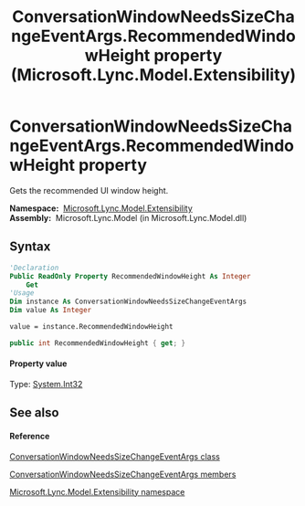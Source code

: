 ﻿---
title: ConversationWindowNeedsSizeChangeEventArgs.RecommendedWindowHeight property  (Microsoft.Lync.Model.Extensibility)
TOCTitle: 'RecommendedWindowHeight property '
ms:assetid: P:Microsoft.Lync.Model.Extensibility.ConversationWindowNeedsSizeChangeEventArgs.RecommendedWindowHeight_DI_3_UC_OCS14MrefLyncWPF
ms:mtpsurl: https://msdn.microsoft.com/en-us/library/microsoft.lync.model.extensibility.conversationwindowneedssizechangeeventargs.recommendedwindowheight_di_3_uc_ocs14mreflyncwpf(v=office.15)
ms:contentKeyID: 48593454
ms.date: 07/28/2014
mtps_version: v=office.15
f1_keywords:
- Microsoft.Lync.Model.Extensibility.ConversationWindowNeedsSizeChangeEventArgs.RecommendedWindowHeight
dev_langs:
- CSharp
- JScript
- VB
- other
---

# ConversationWindowNeedsSizeChangeEventArgs.RecommendedWindowHeight property

Gets the recommended UI window height.

**Namespace:**  [Microsoft.Lync.Model.Extensibility](microsoft-lync-model-extensibility-namespace_2.md)  
**Assembly:**  Microsoft.Lync.Model (in Microsoft.Lync.Model.dll)

## Syntax

``` vb
'Declaration
Public ReadOnly Property RecommendedWindowHeight As Integer
    Get
'Usage
Dim instance As ConversationWindowNeedsSizeChangeEventArgs
Dim value As Integer

value = instance.RecommendedWindowHeight
```

``` csharp
public int RecommendedWindowHeight { get; }
```

#### Property value

Type: [System.Int32](http://msdn2.microsoft.com/en-us/library/td2s409d)  

## See also

#### Reference

[ConversationWindowNeedsSizeChangeEventArgs class](conversationwindowneedssizechangeeventargs-class-microsoft-lync-model-extensibility_2.md)

[ConversationWindowNeedsSizeChangeEventArgs members](conversationwindowneedssizechangeeventargs-members-microsoft-lync-model-extensibility_2.md)

[Microsoft.Lync.Model.Extensibility namespace](microsoft-lync-model-extensibility-namespace_2.md)

